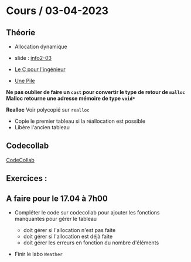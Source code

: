 # Cours / 03-04-2023

## Théorie 
- Allocation dynamique

- slide : [info2-03](https://cyberlearn.hes-so.ch/pluginfile.php/4269065/mod_resource/content/0/INFO2.03%20-%20lallocation%20dynamique.pdf)
- [Le C pour l'ingénieur](https://heig-tin-info.github.io/handout/content/memory-management.html?#allocation-dynamique)
- [Une Pile](https://heig-tin-info.github.io/handout/content/data-structures.html#piles-ou-lifo-last-in-first-out)

**Ne pas oublier de faire un `cast` pour convertir le type de retour de `malloc`**
**Malloc retourne une adresse mémoire de type `void*`**

**Realloc**
Voir polycopié sur `realloc`
- Copie le premier tableau si la réallocation est possible
- Libère l'ancien tableau

## Codecollab
[CodeCollab](https://codecollab.io/@tmaulaz/info2-mi-allocation)

## Exercices :


## A faire pour le 17.04 à 7h00
- Compléter le code sur codecollab pour ajouter les fonctions manquantes pour gérer le tableau
  - doit gérer si l'allocation n'est pas faite
  - doit gérer si l'allocation est déjà faite
  - doit gérer les erreurs en fonction du nombre d'éléments

- Finir le labo `Weather`
